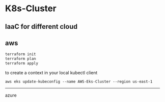 # K8s-Cluster

IaaC for different cloud
---
## aws

```bash
terraform init
terraform plan 
terraform apply
```

to create a context in your local kubectl client

`aws eks update-kubeconfig --name AWS-Eks-Cluster --region us-east-1`

---
azure
